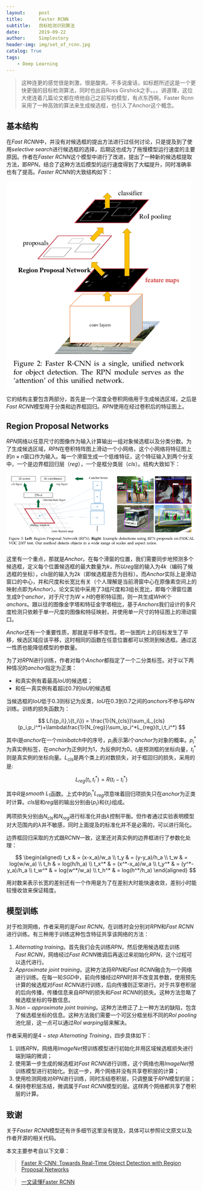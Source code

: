 ```yaml
---
layout:     post
title:      Faster RCNN
subtitle:   目标检测识别算法
date:       2019-09-22
author:     Simplestory
header-img: img/set_of_rcnn.jpg
catalog: True
tags:
    - Deep Learning
---
```


> 这种连更的感觉很是刺激，很是酸爽。不多说废话，如标题所述这是一个更快更强的目标检测算法，同时也出自Ross Girshick之手。。。讲道理，这位大佬连着几篇论文都在喷他自己之前写的模型，有点东西啊。Faster Rcnn采用了一种高效的算法来生成候选框，也引入了Anchor这个概念。

## 基本结构

在$Fast \ RCNN$中，并没有对候选框的提出方法进行过任何讨论，只是提及到了使用$selective \ search$进行候选框的选择，后期这也成为了拖慢模型运行速度的主要原因。作者在$Faster \ RCNN$这个模型中进行了改进，提出了一种新的候选框提取方法，即$RPN$。结合了这种方法后模型的运行速度得到了大幅提升，同时准确率也有了提高。$Faster \ RCNN$的大致结构如下：

![architecture of faster rcnn](https://raw.githubusercontent.com/simplestory/simplestory.github.io/master/img/2019-09-22/architecture_of_fasterrcnn.png)

它的结构主要包含两部分，首先是一个深度全卷积网络用于生成候选区域，之后是$Fast \ RCNN$模型用于分类和边界框回归。$RPN$使用在经过卷积后的特征图上。

## Region Proposal Networks

$RPN$网络以任意尺寸的图像作为输入计算输出一组对象候选框以及分类分数。为了生成候选区域，$RPN$在卷积特阵图上滑动一个小网络，这个小网络将特征图上的$n \times n$窗口作为输入。每一个滑窗生成一个低维特征，这个特征输入到两个分支中，一个是边界框回归层（$reg$），一个是框分类层（$cls$）。结构大致如下：

![architecture of RPN](https://raw.githubusercontent.com/simplestory/simplestory.github.io/master/img/2019-09-22/architecture_of_rpn.png)

这里有一个重点，那就是$Anchor$。在每个滑窗的位置，我们需要同步地预测多个候选框，定义每个位置候选框的最大数量为$k$，所以$reg$层的输入为$4k$（编码了候选框的坐标），$cls$层的输入为$2k$（即候选框是否为目标）。而$Anchor$实际上是滑动窗口的中心，并和尺度和长宽比有关（个人理解是当前滑窗中心在原像素空间上的映射点即为$Anchor$）。论文实验中采用了3组尺度和3组长宽比，即每个滑窗位置生成9个$anchor$，对于尺寸为$W \times H$的卷积特征图，则一共生成$WHK$个$anchors$。跟以往的图像金字塔和特征金字塔相比，基于$Anchors$我们设计的多尺度检测只依赖于单一尺度的图像和特征映射，并使用单一尺寸的特征图上的滑动窗口。

$Anchor$还有一个重要性质，那就是平移不变性。若一张图片上的目标发生了平移，候选区域应该平移，这时相同的函数在任意位置都可以预测到候选框。通过这一性质也能降低模型的参数量。

为了对$RPN$进行训练，作者对每个$Anchor$都指定了一个二分类标签。对于以下两种情况的$anchor$指定为正类：

- 和真实例有着最高$IoU$的候选框；
- 和任一真实例有着超过0.7的$IoU$的候选框

当候选框的$IoU$低于0.3则标记为反类，$IoU$在0.3到0.7之间的$anchors$不参与$RPN$训练。训练的损失函数为：

$$
L(\{p_i\},\{t_i\}) = \frac{1}{N_{cls}}\sum_iL_{cls}(p_i,p_i^*)+\lambda\frac{1}{N_{reg}}\sum_ip_i^*L_{reg}(t_i,t_i^*)
$$

其中$i$是$anchor$在一个$minibatch$中的序号，$p_i$表示第$i$个$anchor$为对象的概率。$p_i^{*}$为真实例标签，在$anchor$为正例时为1，为反例时为0。$t_i$是预测框的坐标向量，$t_i^*$则是真实例的坐标向量。$L_{cls}$是两个类上的对数损失，对于框回归的损失，采用的是:

$$
L_{reg}(t_i,t_i^*)=R(t_i-t_i^*)
$$

其中$R$是$smooth \ L_1$函数。上式中的$p_i^*L_{reg}$项意味着回归项损失只在$anchor$为正类时计算。$cls$层和$reg$层的输出分别由$\{p_i\}$和$\{t_i\}$组成。

两项损失分别由$N_{cls}$和$N_{reg}$进行标准化并由$\lambda$控制平衡。但作者通过实验表明模型对大范围内的$\lambda$并不敏感，同时上面提及的标准化并不是必需的，可以进行简化。

边界框回归采取的方式跟$RCNN$一致，这里还对真实例的边界框进行了参数化处理：

$$
\begin{aligned}
    t_x & = (x-x_a)/w_a \\
    t_y & = (y-y_a)/h_a \\
    t_w & = log(w/w_a) \\
    t_h & = log(h/h_a) \\
    t_x^* & = (x^*-x_a)/w_a \\
    t_y^* & = (y^*-y_a)/h_a \\
    t_w^* & = log(w^*/w_a) \\
    t_h^* & = log(h^*/h_a)
\end{aligned}
$$

用对数来表示长宽的差别还有一个作用是为了在差别大时能快速收敛，差别小时能较慢收敛来保证精度。

## 模型训练

对于检测网络，作者采用的是$Fast \ RCNN$。在训练时会分别对$RPN$和$Fast \ RCNN$进行训练。有三种用于训练这种包含特征共享该网络的方法：

1. $Alternating \ training$。首先我们会先训练$RPN$，然后使用候选框去训练$Fast \ RCNN$，网络经过$Fast \ RCNN$微调后再返过来初始化$RPN$，这个过程可以迭代进行。
2. $Approximate \ joint \ training$。这种方法将$RPN$和$Fast \ RCNN$融合为一个网络进行训练。在每一轮$SGD$中，前向传播经过$RPN$时并不改变其参数，使用预先计算的候选框对$Fast \ RCNN$进行训练，后向传播则正常进行。对于共享卷积层的后向传播，传播信息来自$RPN$的损失和$Fast \ RCNN$的损失。这种方法忽略了候选框坐标的导数信息。
3. $Non-approximate \ joint \ training$。这种方法修正了上一种方法的缺陷，包含了候选框坐标的信息。这种方法我们需要一个可区分框坐标不同的$RoI \ pooling$池化层，这一点可以通过$RoI \ warping$层来解决。

作者采用的是$4-step \ Alternating \ Training$，四步具体如下：

1. 训练$RPN$，网络用$ImageNet$预训练模型进行初始化并用区域候选框损失进行端到端的微调；
2. 使用第一步生成的候选框对$Fast \ RCNN$进行训练，这个网络也用$ImageNet$预训练模型进行初始化。到这一步，两个网络并没有共享卷积层的计算；
3. 使用检测网络对$RPN$进行训练，同时冻结卷积层，只调整属于$RPN$模型的层；
4. 保持卷积层冻结，微调属于$Fast \ RCNN$模型的层。这样两个网络都共享了卷积层的计算。

## 致谢

关于$Faster \ RCNN$模型还有许多细节这里没有提及，具体可以参照论文原文以及作者开源的相关代码。

本文主要参考自以下文章：

>[Faster R-CNN: Towards Real-Time Object Detection with Region Proposal Networks](https://arxiv.org/pdf/1506.01497.pdf)

>[一文读懂Faster RCNN](https://zhuanlan.zhihu.com/p/31426458)
